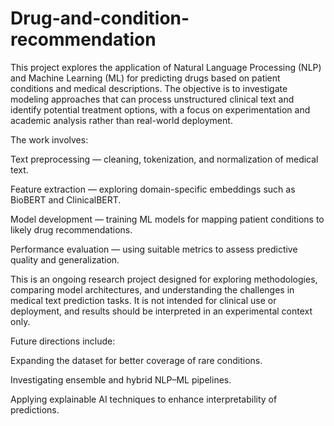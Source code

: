 # Drug-and-condition-recommendation
This project explores the application of Natural Language Processing (NLP) and Machine Learning (ML) for predicting drugs based on patient conditions and medical descriptions. The objective is to investigate modeling approaches that can process unstructured clinical text and identify potential treatment options, with a focus on experimentation and academic analysis rather than real-world deployment.

The work involves:

Text preprocessing — cleaning, tokenization, and normalization of medical text.

Feature extraction — exploring domain-specific embeddings such as BioBERT and ClinicalBERT.

Model development — training ML models for mapping patient conditions to likely drug recommendations.

Performance evaluation — using suitable metrics to assess predictive quality and generalization.

This is an ongoing research project designed for exploring methodologies, comparing model architectures, and understanding the challenges in medical text prediction tasks. It is not intended for clinical use or deployment, and results should be interpreted in an experimental context only.

Future directions include:

Expanding the dataset for better coverage of rare conditions.

Investigating ensemble and hybrid NLP–ML pipelines.

Applying explainable AI techniques to enhance interpretability of predictions.

